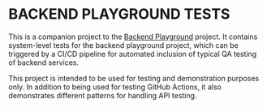 # BACKEND PLAYGROUND TESTS
This is a companion project to the [Backend Playground](https://github.com/koranke/backend-playground) project. 
It contains system-level tests for the backend playground project, which can be triggered by a CI/CD pipeline for
automated inclusion of typical QA testing of backend services.

This project is intended to be used for testing and demonstration purposes only.  In addition to being used for testing 
GitHub Actions, it also demonstrates different patterns for handling API testing.
